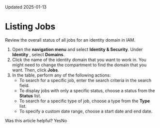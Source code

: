 Updated 2025-01-13
# Listing Jobs
Review the overall status of all jobs for an identity domain in IAM.
  1. Open the **navigation menu** and select **Identity & Security**. Under **Identity** , select **Domains**. 
  2. Click the name of the identity domain that you want to work in. You might need to change the compartment to find the domain that you want. Then, click **Jobs**.
  3. In the table, perform any of the following actions:
     * To search for a specific job, enter the search criteria in the search field.
     * To display jobs with only a specific status, choose a status from the **Status** list.
     * To search for a specific type of job, choose a type from the **Type** list. 
     * To specify a custom date range, choose a start date and end date.


Was this article helpful?
YesNo

